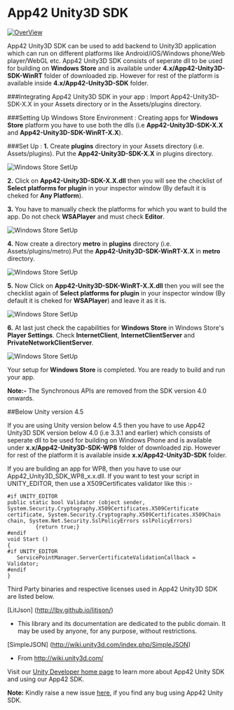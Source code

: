 App42 Unity3D SDK
=================

[![OverView](http://api.shephertz.com/images/0.1/logo.png)](http://api.shephertz.com/)

App42 Unity3D SDK can be used to add backend to Unity3D application which can run on different platforms like Android/iOS/Windows phone/Web player/WebGL etc. App42 Unity3D SDK consists of seperate dll to be used for building on __Windows Store__ and is available under __4.x/App42-Unity3D-SDK-WinRT__ folder of downloaded zip. However for rest of the platform is available inside __4.x/App42-Unity3D-SDK__ folder.

###Integrating App42 Unity3D SDK in your app :
Import App42-Unity3D-SDK-X.X in your Assets directory or in the Assets/plugins directory.


###Setting Up Windows Store Environment :
Creating apps for __Windows Store__ platform you have to use both the dlls (i.e __App42-Unity3D-SDK-X.X__ and __App42-Unity3D-SDK-WinRT-X.X__).


###Set Up :
**1.** Create __plugins__ directory in your Assets directory (i.e. Assets/plugins). 
Put the **App42-Unity3D-SDK-X.X** in plugins directory.

![Windows Store SetUp](https://raw.githubusercontent.com/AkshayMShepHertz/App42_ScreenShots/master/ScreenShots/pluginsFolder.png)


**2.** Click on __App42-Unity3D-SDK-X.X.dll__ then you will see the checklist of __Select platforms for plugin__ in your inspector window (By default it is cheked for __Any Platform__).


**3.** You have to manually check the platforms for which you want to build the app. Do not check __WSAPlayer__ and must check __Editor__.


![Windows Store SetUp](https://raw.githubusercontent.com/AkshayMShepHertz/App42_ScreenShots/master/ScreenShots/allChecked.png)


**4.** Now create a directory __metro__ in __plugins__ directory (i.e. Assets/plugins/metro).Put the __App42-Unity3D-SDK-WinRT-X.X__ in __metro__ directory.


![Windows Store SetUp](https://raw.githubusercontent.com/AkshayMShepHertz/App42_ScreenShots/master/ScreenShots/metroFolder.png)


**5.** Now Click on __App42-Unity3D-SDK-WinRT-X.X.dll__ then you will see the checklist again of __Select platforms for plugin__ in your inspector window (By default it is cheked for __WSAPlayer__) and leave it as it is.


![Windows Store SetUp](https://raw.githubusercontent.com/AkshayMShepHertz/App42_ScreenShots/master/ScreenShots/metroChecked.png)


**6.** At last just check the capabilities for __Windows Store__ in Windows Store's __Player Settings__. Check __InternetClient__, __InternetClientServer__ and __PrivateNetworkClientServer__.


![Windows Store SetUp](https://raw.githubusercontent.com/AkshayMShepHertz/App42_ScreenShots/master/ScreenShots/capabilities.png)


Your setup for __Windows Store__ is completed. You are ready to build and run your app.

__Note:-__ The Synchronous APIs are removed from the SDK version 4.0 onwards. 

##Below Unity version 4.5

If you are using Unity version below 4.5 then you have to use App42 Unity3D SDK version below 4.0 (i.e 3.3.1 and earlier)  which consists of seperate dll to be used for building on Windows Phone and is available under __x.x/App42-Unity3D-SDK-WP8__ folder of downloaded zip. However for rest of the platform it is available inside __x.x/App42-Unity3D-SDK__ folder. 

If you are building an app for WP8, then you have to use our App42_Unity3D_SDK_WP8_x.x.dll.
If you want to test your script in UNITY_EDITOR, then use a X509Certificates validator like this :-
```
#if UNITY_EDITOR
public static bool Validator (object sender, System.Security.Cryptography.X509Certificates.X509Certificate certificate, System.Security.Cryptography.X509Certificates.X509Chain chain, System.Net.Security.SslPolicyErrors sslPolicyErrors)
         {return true;}
#endif
void Start ()
{
#if UNITY_EDITOR
   ServicePointManager.ServerCertificateValidationCallback = Validator;
#endif
}
```

Third Party binaries and respective licenses used in App42 Unity3D SDK are listed below.

[LitJson] (http://lbv.github.io/litjson/)

- This library and its documentation are dedicated to the public domain. It may be used by anyone, for any purpose, without restrictions.

[SimpleJSON] (http://wiki.unity3d.com/index.php/SimpleJSON)
- From http://wiki.unity3d.com/

Visit our [Unity Developer home page](http://api.shephertz.com/app42-dev/unity3d-backend-apis.php) to learn more about App42 Unity SDK and using our App42 SDK.

__Note:__ Kindly raise a new issue [here](https://github.com/shephertz/App42-Issue-Tracker/issues), if you find any bug using App42 Unity SDK.
